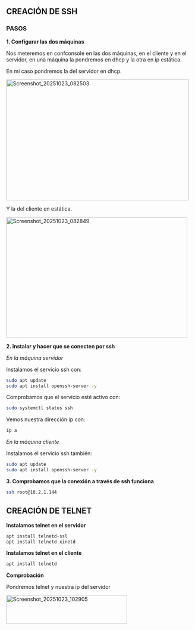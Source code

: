 ## CREACIÓN DE SSH

### PASOS

**1. Configurar las dos máquinas**

Nos meteremos en confconsole en las dos máquinas, en el cliente y en el servidor, en una máquina la pondremos en dhcp y la otra en ip estática. 

En mi caso pondremos la del servidor en dhcp.


<img width="491" height="324" alt="Screenshot_20251023_082503" src="https://github.com/user-attachments/assets/2d9f771d-9ef9-4173-b710-06aca8407cc0" />


Y la del cliente en estática.

<img width="487" height="324" alt="Screenshot_20251023_082849" src="https://github.com/user-attachments/assets/bcc0c765-009e-40e0-85bb-6f29f1c25304" />

**2. Instalar y hacer que se conecten por ssh**

*En la máquina servidor*

Instalamos el servicio ssh con:

```bash
sudo apt update
sudo apt install openssh-server -y
```

Comprobamos que el servicio esté activo con:

```bash
sudo systemctl status ssh
```

Vemos nuestra dirección ip con:

```bash
ip a
```

*En la máquina cliente*

Instalamos el servicio ssh también:

```bash
sudo apt update
sudo apt install openssh-server -y
```

**3. Comprobamos que la conexión a través de ssh funciona**

```bash
ssh root@10.2.1.144
```


## CREACIÓN DE TELNET

**Instalamos telnet en el servidor** 

```bash
apt install telnetd-ssl
apt install telnetd xinetd
```

**Instalamos telnet en el cliente**

```bash
apt install telnetd
```
**Comprobación**

Pondremos telnet y nuestra ip del servidor

<img width="325" height="77" alt="Screenshot_20251023_102905" src="https://github.com/user-attachments/assets/79fc9a12-fcac-4239-9a48-92d171948253" />



